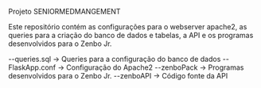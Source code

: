 Projeto SENIORMEDMANGEMENT

Este repositório contém as configurações para o webserver apache2, as queries para a criação do banco de dados e tabelas, 
a API e os programas desenvolvidos para o Zenbo Jr.


--queries.sql     -> Queries para a configuração do banco de dados
--FlaskApp.conf   -> Configuração do Apache2
--zenboPack       -> Programas desenvolvidos para o Zenbo Jr.
--zenboAPI        -> Código fonte da API
